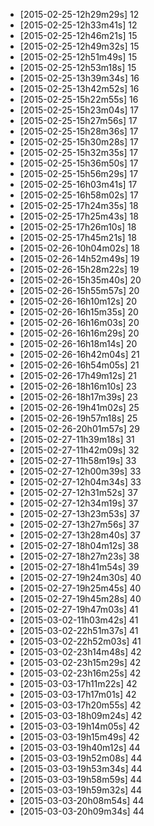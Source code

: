 + [2015-02-25-12h29m29s] 12
+ [2015-02-25-12h33m41s] 12
+ [2015-02-25-12h46m21s] 15
+ [2015-02-25-12h49m32s] 15
+ [2015-02-25-12h51m49s] 15
+ [2015-02-25-12h53m18s] 15
+ [2015-02-25-13h39m34s] 16
+ [2015-02-25-13h42m52s] 16
+ [2015-02-25-15h22m55s] 16
+ [2015-02-25-15h23m04s] 17
+ [2015-02-25-15h27m56s] 17
+ [2015-02-25-15h28m36s] 17
+ [2015-02-25-15h30m28s] 17
+ [2015-02-25-15h32m35s] 17
+ [2015-02-25-15h36m50s] 17
+ [2015-02-25-15h56m29s] 17
+ [2015-02-25-16h03m41s] 17
+ [2015-02-25-16h58m02s] 17
+ [2015-02-25-17h24m35s] 18
+ [2015-02-25-17h25m43s] 18
+ [2015-02-25-17h26m10s] 18
+ [2015-02-25-17h45m21s] 18
+ [2015-02-26-10h04m02s] 18
+ [2015-02-26-14h52m49s] 19
+ [2015-02-26-15h28m22s] 19
+ [2015-02-26-15h35m40s] 20
+ [2015-02-26-15h55m57s] 20
+ [2015-02-26-16h10m12s] 20
+ [2015-02-26-16h15m35s] 20
+ [2015-02-26-16h16m03s] 20
+ [2015-02-26-16h16m29s] 20
+ [2015-02-26-16h18m14s] 20
+ [2015-02-26-16h42m04s] 21
+ [2015-02-26-16h54m05s] 21
+ [2015-02-26-17h49m12s] 21
+ [2015-02-26-18h16m10s] 23
+ [2015-02-26-18h17m39s] 23
+ [2015-02-26-19h41m02s] 25
+ [2015-02-26-19h57m18s] 25
+ [2015-02-26-20h01m57s] 29
+ [2015-02-27-11h39m18s] 31
+ [2015-02-27-11h42m09s] 32
+ [2015-02-27-11h58m19s] 33
+ [2015-02-27-12h00m39s] 33
+ [2015-02-27-12h04m34s] 33
+ [2015-02-27-12h31m52s] 37
+ [2015-02-27-12h34m19s] 37
+ [2015-02-27-13h23m53s] 37
+ [2015-02-27-13h27m56s] 37
+ [2015-02-27-13h28m40s] 37
+ [2015-02-27-18h04m12s] 38
+ [2015-02-27-18h27m23s] 38
+ [2015-02-27-18h41m54s] 39
+ [2015-02-27-19h24m30s] 40
+ [2015-02-27-19h25m45s] 40
+ [2015-02-27-19h45m28s] 40
+ [2015-02-27-19h47m03s] 41
+ [2015-03-02-11h03m42s] 41
+ [2015-03-02-22h51m37s] 41
+ [2015-03-02-22h52m03s] 41
+ [2015-03-02-23h14m48s] 42
+ [2015-03-02-23h15m29s] 42
+ [2015-03-02-23h16m25s] 42
+ [2015-03-03-17h11m22s] 42
+ [2015-03-03-17h17m01s] 42
+ [2015-03-03-17h20m55s] 42
+ [2015-03-03-18h09m24s] 42
+ [2015-03-03-19h14m05s] 42
+ [2015-03-03-19h15m49s] 42
+ [2015-03-03-19h40m12s] 44
+ [2015-03-03-19h52m08s] 44
+ [2015-03-03-19h53m34s] 44
+ [2015-03-03-19h58m59s] 44
+ [2015-03-03-19h59m32s] 44
+ [2015-03-03-20h08m54s] 44
+ [2015-03-03-20h09m34s] 44
